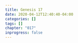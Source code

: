 ```yaml
---
title: Genesis 17
date: 2020-04-12T12:40:40-04:00
categories: []
tags: []
chapter: "017"
inprogress: false
---
```


